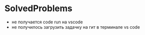 # SolvedProblems
* не получается code run на vscode
* не получилось загрузить задачку на гит в терминале vs code

